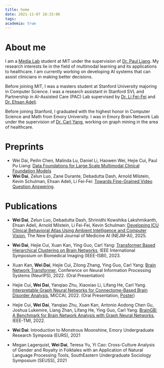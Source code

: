 ```yaml
---
title: home
date: 2021-11-07 18:33:06
tags:
academia: true
---
```


# About me

I am a [Media Lab](https://media.mit.edu/) student at MIT under the supervision of [Dr. Paul Liang](https://pliang279.github.io/). My research interests lie in the field of multimodal learning and its applications to healthcare. I am currently working on developing AI systems that can assist clinicians in making better decisions.

Before joining MIT, I was a masters student at Stanford University majoring in Computer Science. I was a research assistant in Stanford SVL and Partnership in AI-Assisted Care (PAC) Lab supervised by [Dr. Li Fei-Fei](https://profiles.stanford.edu/fei-fei-li/) and [Dr. Ehsan Adeli](http://stanford.edu/~eadeli/). 

Before joining Stanford, I graduated with the highest honor in Computer Science and Math from Emory University. I was in Emory Brain Network Lab under the supervision of [Dr. Carl Yang](http://www.cs.emory.edu/~jyang71/), working on graph mining in the area of healthcare.

[//]: # ([Stanford Profile]&#40;https://profiles.stanford.edu/david-dai&#41;)

# Preprints

- Wei Dai, Peilin Chen, Malinda Lu, Daniel Li, Haowen Wei, Hejie Cui, Paul Pu Liang: [Data Foundations for Large Scale Multimodal Clinical Foundation Models](https://arxiv.org/abs/2503.07667)
- **Wei Dai**, Zelun Luo, Zane Durante, Debadutta Dash, Arnold Milstein, Kevin Schulman, Ehsan Adeli, Li Fei-Fei: [Towards Fine-Grained Video Question Answering](https://arxiv.org/abs/2503.06820).

# Publications

- **Wei Dai**, Zelun Luo, Debadutta Dash, Shrinidhi Kowshika Lakshmikanth, Ehsan Adeli, Arnold Milstein, Li Fei-Fei, Kevin Schulman: [Developing ICU Clinical Behavioral Atlas Using Ambient Intelligence and Computer Vision](https://ai.nejm.org/doi/abs/10.1056/AIoa2400590), The New England Journal of Medicine AI (NEJM-AI), 2025.

- **Wei Dai**, Hejie Cui, Xuan Kan, Ying Guo, Carl Yang: [Transformer Based Hierarchical Clustering on Brain Networks](https://arxiv.org/abs/2305.04142), IEEE International Symposium on Biomedical Imaging (IEEE-ISBI), 2023.

- Xuan Kan, **Wei Dai**, Hejie Cui, Zilong Zhang, Ying Guo, Carl Yang: [Brain Network Transformer](https://openreview.net/pdf?id=1cJ1cbA6NLN), Conference on Neural Information Processing Systems (NeurIPS), 2022. (Oral Presentation)

- Hejie Cui, **Wei Dai**, Yanqiao Zhu, Xiaoxiao Li, Lifang He, Carl Yang. [Interpretable Graph Neural Networks for Connectome-Based Brain Disorder Analysis](https://arxiv.org/abs/2207.00813), MICCAI, 2022. (Oral Presentation, <a href="/resources/BrainNNExplainer_poster.pdf" target="_blank">Poster</a>)

- Hejie Cui, **Wei Dai**, Yanqiao Zhu, Xuan Kan, Antonio Aodong Chen Gu, Joshua Lukemire, Liang Zhan, Lifang He, Ying Guo, Carl Yang. [BrainGB: A Benchmark for Brain Network Analysis with Graph Neural Networks](https://arxiv.org/pdf/2204.07054.pdf), IEEE-TMI, 2022.

- **Wei Dai**: Introduction to Monstrous Moonshine, Emory Undergraduate Research Symposia (EURS), 2021

- Megan Lagerquist, **Wei Dai**, Teresa Yu, Yi Cao: Cross-Culture Analysis of Gender and Royalty in Folktales with an Application of Natural Language Processing Tools, SouthEastern Undergraduate Sociology Symposium (SEUSS), 2021


